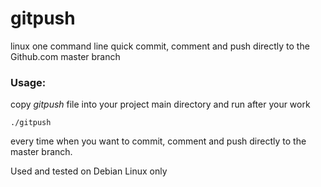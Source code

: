 # gitpush
linux one command line quick commit, comment and push directly to the Github.com master branch

### Usage:
copy *gitpush* file into your project main directory and run after your work
```shell
./gitpush
```
every time when you want to commit, comment and push directly to the master branch.

Used and tested on Debian Linux only
